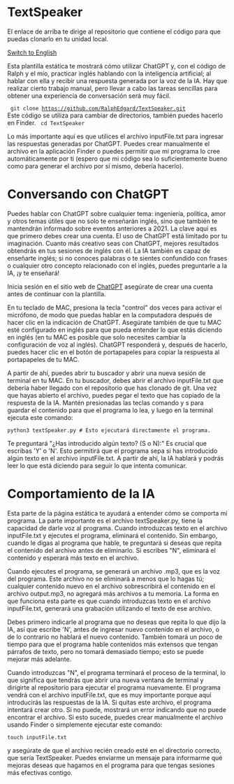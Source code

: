 # TextSpeaker

El enlace de arriba te dirige al repositorio que contiene el código para que puedas clonarlo en tu unidad local.

[Switch to English](/English.md)

Esta plantilla estática te mostrará cómo utilizar ChatGPT y, con el código de Ralph y el mío, practicar inglés hablando con la inteligencia artificial; al hablar con ella y recibir una respuesta generada por la voz de la IA. Hay que realizar cierto trabajo manual, pero llevar a cabo las tareas sencillas para obtener una experiencia de conversación será muy fácil.

<code> git clone https://github.com/RalphEdgard/TextSpeaker.git </code>
Este código se utiliza para cambiar de directorios, también puedes hacerlo en Finder.
<code> cd TextSpeaker </code>

Lo más importante aquí es que utilices el archivo inputFile.txt para ingresar las respuestas generadas por ChatGPT. Puedes crear manualmente el archivo en la aplicación Finder o puedes permitir que mi programa lo cree automáticamente por ti (espero que mi código sea lo suficientemente bueno como para generar el archivo por sí mismo, debería hacerlo).

# Conversando con ChatGPT
Puedes hablar con ChatGPT sobre cualquier tema: ingeniería, política, amor y otros temas útiles que no solo te enseñarán inglés, sino que también te mantendrán informado sobre eventos anteriores a 2021. La clave aquí es que primero debes crear una cuenta. El uso de ChatGPT está limitado por tu imaginación. Cuanto más creativo seas con ChatGPT, mejores resultados obtendrás en tus sesiones de inglés con él. La IA también es capaz de enseñarte inglés; si no conoces palabras o te sientes confundido con frases o cualquier otro concepto relacionado con el inglés, puedes preguntarle a la IA, ¡y te enseñará!

Inicia sesión en el sitio web de [ChatGPT](https://chat.openai.com/auth/login) asegúrate de crear una cuenta antes de continuar con la plantilla. 

En tu teclado de MAC, presiona la tecla "control" dos veces para activar el micrófono, de modo que puedas hablar en la computadora después de hacer clic en la indicación de ChatGPT. Asegúrate también de que tu MAC esté configurado en inglés para que pueda entender lo que estás diciendo en inglés (en tu MAC es posible que solo necesites cambiar la configuración de voz al inglés). ChatGPT responderá y, después de hacerlo, puedes hacer clic en el botón de portapapeles para copiar la respuesta al portapapeles de tu MAC.

A partir de ahí, puedes abrir tu buscador y abrir una nueva sesión de terminal en tu MAC. En tu buscador, debes abrir el archivo inputFile.txt que debería haber llegado con el repositorio que has clonado de git. Una vez que hayas abierto el archivo, puedes pegar el texto que has copiado de la respuesta de la IA. Mantén presionadas las teclas comando y s para guardar el contenido para que el programa lo lea, y luego en la terminal ejecuta este comando:

``python3 textSpeaker.py # Esto ejecutará directamente el programa. ``

Te preguntará "¿Has introducido algún texto? (S o N):" Es crucial que escribas 'Y' o 'N'. Esto permitirá que el programa sepa si has introducido algún texto en el archivo inputFile.txt. A partir de ahí, la IA hablará y podrás leer lo que está diciendo para seguir lo que intenta comunicar.

# Comportamiento de la IA

Esta parte de la página estática te ayudará a entender cómo se comporta mi programa. La parte importante es el archivo textSpeaker.py, tiene la capacidad de darle voz al programa. Cuando introduzcas texto en el archivo inputFile.txt y ejecutes el programa, eliminará el contenido. Sin embargo, cuando le digas al programa que hable, te preguntará si deseas que repita el contenido del archivo antes de eliminarlo. Si escribes "N", eliminará el contenido y esperará más texto en el archivo.

Cuando ejecutes el programa, se generará un archivo .mp3, que es la voz del programa. Este archivo no se eliminará a menos que lo hagas tú; cualquier contenido nuevo en el archivo sobrescribirá el contenido en el archivo output.mp3, no agregará más archivos a tu memoria. La forma en que funciona esta parte es que cuando introduzcas texto en el archivo inputFile.txt, generará una grabación utilizando el texto de ese archivo.

Debes primero indicarle al programa que no deseas que repita lo que dijo la IA, así que escribe 'N', antes de ingresar nuevo contenido en el archivo, o de lo contrario no hablará el nuevo contenido. También tomará un poco de tiempo para que el programa hable contenidos más extensos que tengan párrafos de texto, pero no tomará demasiado tiempo; esto se puede mejorar más adelante.

Cuando introduzcas "N", el programa terminará el proceso de la terminal, lo que significa que tendrás que abrir una nueva ventana de terminal y dirigirte al repositorio para ejecutar el programa nuevamente. El programa vendrá con el archivo inputFile.txt, que es muy importante porque aquí introducirás las respuestas de la IA. Si quitas este archivo, el programa intentará crear otro. Si no puede, mostrará un error indicando que no puede encontrar el archivo. Si esto sucede, puedes crear manualmente el archivo usando Finder o simplemente ejecutar este comando:

<code>touch inputFile.txt</code> 

y asegúrate de que el archivo recién creado esté en el directorio correcto, que sería TextSpeaker. Puedes enviarme un mensaje para informarme qué mejoras deseas que hagamos en el programa para que tengas sesiones más efectivas contigo.
